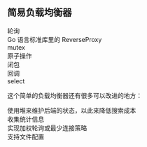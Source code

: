 ## 简易负载均衡器

轮询  
Go 语言标准库里的 ReverseProxy  
mutex  
原子操作  
闭包  
回调  
select  

这个简单的负载均衡器还有很多可以改进的地方：

使用堆来维护后端的状态，以此来降低搜索成本  
收集统计信息  
实现加权轮询或最少连接策略  
支持文件配置  

